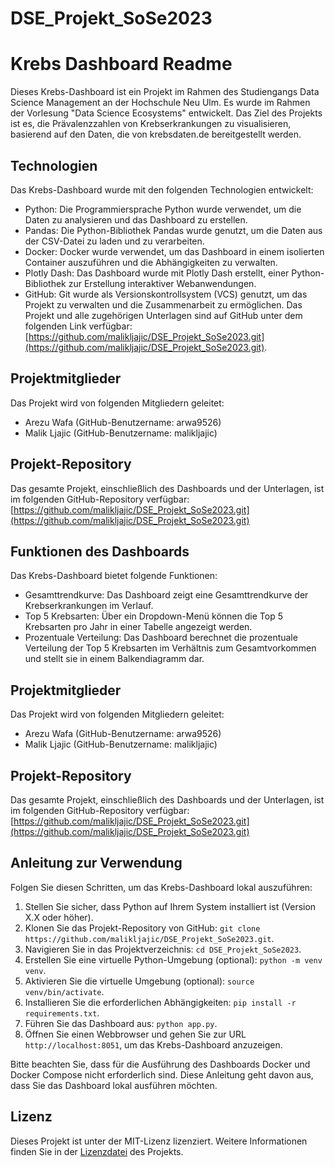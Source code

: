 # DSE_Projekt_SoSe2023
# Krebs Dashboard Readme

Dieses Krebs-Dashboard ist ein Projekt im Rahmen des Studiengangs Data Science Management an der Hochschule Neu Ulm. Es wurde im Rahmen der Vorlesung "Data Science Ecosystems" entwickelt. Das Ziel des Projekts ist es, die Prävalenzzahlen von Krebserkrankungen zu visualisieren, basierend auf den Daten, die von krebsdaten.de bereitgestellt werden.

## Technologien

Das Krebs-Dashboard wurde mit den folgenden Technologien entwickelt:

- Python: Die Programmiersprache Python wurde verwendet, um die Daten zu analysieren und das Dashboard zu erstellen.
- Pandas: Die Python-Bibliothek Pandas wurde genutzt, um die Daten aus der CSV-Datei zu laden und zu verarbeiten.
- Docker: Docker wurde verwendet, um das Dashboard in einem isolierten Container auszuführen und die Abhängigkeiten zu verwalten.
- Plotly Dash: Das Dashboard wurde mit Plotly Dash erstellt, einer Python-Bibliothek zur Erstellung interaktiver Webanwendungen.
- GitHub: Git wurde als Versionskontrollsystem (VCS) genutzt, um das Projekt zu verwalten und die Zusammenarbeit zu ermöglichen. Das Projekt und alle zugehörigen Unterlagen sind auf GitHub unter dem folgenden Link verfügbar:
  [https://github.com/malikljajic/DSE_Projekt_SoSe2023.git](https://github.com/malikljajic/DSE_Projekt_SoSe2023.git).

## Projektmitglieder

Das Projekt wird von folgenden Mitgliedern geleitet:

- Arezu Wafa (GitHub-Benutzername: arwa9526)
- Malik Ljajic (GitHub-Benutzername: malikljajic)

## Projekt-Repository

Das gesamte Projekt, einschließlich des Dashboards und der Unterlagen, ist im folgenden GitHub-Repository verfügbar: [https://github.com/malikljajic/DSE_Projekt_SoSe2023.git](https://github.com/malikljajic/DSE_Projekt_SoSe2023.git)
## Funktionen des Dashboards

Das Krebs-Dashboard bietet folgende Funktionen:

- Gesamttrendkurve: Das Dashboard zeigt eine Gesamttrendkurve der Krebserkrankungen im Verlauf.
- Top 5 Krebsarten: Über ein Dropdown-Menü können die Top 5 Krebsarten pro Jahr in einer Tabelle angezeigt werden.
- Prozentuale Verteilung: Das Dashboard berechnet die prozentuale Verteilung der Top 5 Krebsarten im Verhältnis zum Gesamtvorkommen und stellt sie in einem Balkendiagramm dar.

## Projektmitglieder

Das Projekt wird von folgenden Mitgliedern geleitet:

- Arezu Wafa (GitHub-Benutzername: arwa9526)
- Malik Ljajic (GitHub-Benutzername: malikljajic)

## Projekt-Repository

Das gesamte Projekt, einschließlich des Dashboards und der Unterlagen, ist im folgenden GitHub-Repository verfügbar: [https://github.com/malikljajic/DSE_Projekt_SoSe2023.git](https://github.com/malikljajic/DSE_Projekt_SoSe2023.git)

## Anleitung zur Verwendung

Folgen Sie diesen Schritten, um das Krebs-Dashboard lokal auszuführen:

1. Stellen Sie sicher, dass Python auf Ihrem System installiert ist (Version X.X oder höher).
2. Klonen Sie das Projekt-Repository von GitHub: `git clone https://github.com/malikljajic/DSE_Projekt_SoSe2023.git`.
3. Navigieren Sie in das Projektverzeichnis: `cd DSE_Projekt_SoSe2023`.
4. Erstellen Sie eine virtuelle Python-Umgebung (optional): `python -m venv venv`.
5. Aktivieren Sie die virtuelle Umgebung (optional): `source venv/bin/activate`.
6. Installieren Sie die erforderlichen Abhängigkeiten: `pip install -r requirements.txt`.
7. Führen Sie das Dashboard aus: `python app.py`.
8. Öffnen Sie einen Webbrowser und gehen Sie zur URL `http://localhost:8051`, um das Krebs-Dashboard anzuzeigen.

Bitte beachten Sie, dass für die Ausführung des Dashboards Docker und Docker Compose nicht erforderlich sind. Diese Anleitung geht davon aus, dass Sie das Dashboard lokal ausführen möchten.

## Lizenz

Dieses Projekt ist unter der MIT-Lizenz lizenziert. Weitere Informationen finden Sie in der [Lizenzdatei](LICENSE) des Projekts.
